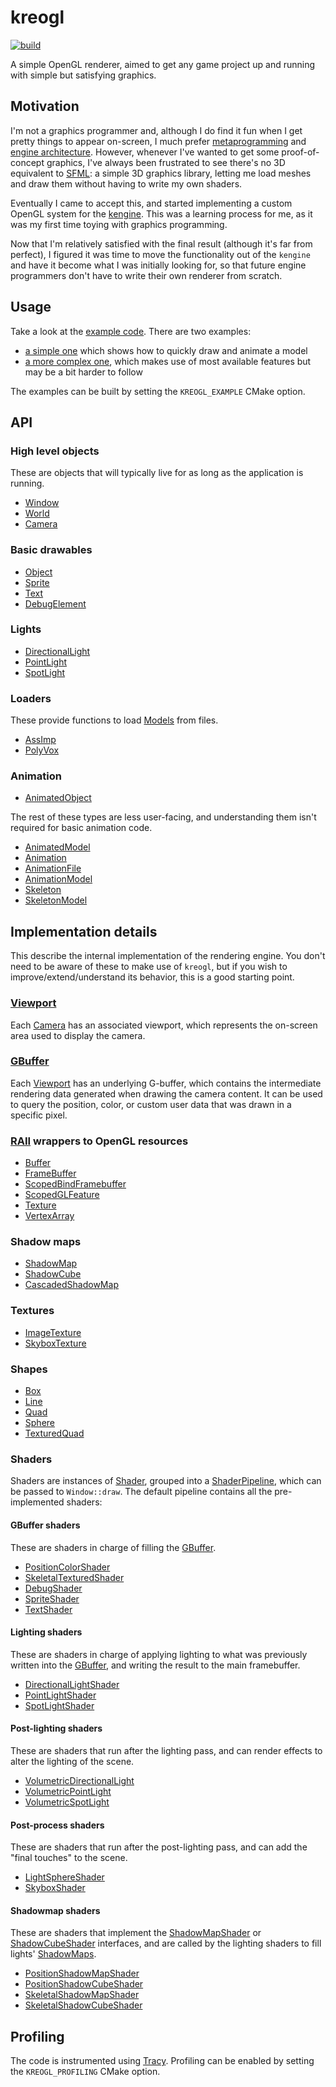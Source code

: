 # kreogl

[![build](https://github.com/phisko/kreogl/workflows/build/badge.svg)](https://github.com/phisko/kreogl/actions/workflows/build.yml)

A simple OpenGL renderer, aimed to get any game project up and running with simple but satisfying graphics.

## Motivation

I'm not a graphics programmer and, although I do find it fun when I get pretty things to appear on-screen, I much prefer [metaprogramming](https://github.com/phisko/reflection/) and [engine architecture](https://github.com/phisko/kengine/). However, whenever I've wanted to get some proof-of-concept graphics, I've always been frustrated to see there's no 3D equivalent to [SFML](https://www.sfml-dev.org/): a simple 3D graphics library, letting me load meshes and draw them without having to write my own shaders.

Eventually I came to accept this, and started implementing a custom OpenGL system for the [kengine](https://github.com/phisko/kengine/). This was a learning process for me, as it was my first time toying with graphics programming.

Now that I'm relatively satisfied with the final result (although it's far from perfect), I figured it was time to move the functionality out of the `kengine` and have it become what I was initially looking for, so that future engine programmers don't have to write their own renderer from scratch.

## Usage

Take a look at the [example code](example). There are two examples:
* [a simple one](example/simple_main.cpp) which shows how to quickly draw and animate a model
* [a more complex one](example/complex_main.cpp), which makes use of most available features but may be a bit harder to follow

The examples can be built by setting the `KREOGL_EXAMPLE` CMake option.

## API

### High level objects

These are objects that will typically live for as long as the application is running.

* [Window](kreogl/Window.md)
* [World](kreogl/World.md)
* [Camera](kreogl/Camera.md)

### Basic drawables

* [Object](kreogl/Object.md)
* [Sprite](kreogl/Sprite.md)
* [Text](kreogl/Text.md)
* [DebugElement](kreogl/DebugElement.md)

### Lights

* [DirectionalLight](kreogl/lights/DirectionalLight.md)
* [PointLight](kreogl/lights/PointLight.md)
* [SpotLight](kreogl/lights/SpotLight.md)

### Loaders

These provide functions to load [Models](kreogl/model/Model.md) from files.

* [AssImp](kreogl/loaders/assimp/AssImp.md)
* [PolyVox](kreogl/loaders/polyvox/PolyVox.md)

### Animation

* [AnimatedObject](kreogl/animation/AnimatedObject.md)

The rest of these types are less user-facing, and understanding them isn't required for basic animation code.

* [AnimatedModel](kreogl/animation/AnimatedModel.md)
* [Animation](kreogl/animation/Animation.md)
* [AnimationFile](kreogl/animation/AnimationFile.md)
* [AnimationModel](kreogl/animation/AnimationModel.md)
* [Skeleton](kreogl/animation/Skeleton.md)
* [SkeletonModel](kreogl/animation/SkeletonModel.md)

## Implementation details

This describe the internal implementation of the rendering engine. You don't need to be aware of these to make use of `kreogl`, but if you wish to improve/extend/understand its behavior, this is a good starting point.

### [Viewport](kreogl/impl/Viewport.md)

Each [Camera](kreogl/Camera.md) has an associated viewport, which represents the on-screen area used to display the camera.

### [GBuffer](kreogl/impl/GBuffer.md)

Each [Viewport](kreogl/impl/Viewport.md) has an underlying G-buffer, which contains the intermediate rendering data generated when drawing the camera content. It can be used to query the position, color, or custom user data that was drawn in a specific pixel.

### [RAII](https://en.cppreference.com/w/cpp/language/raii) wrappers to OpenGL resources

* [Buffer](kreogl/impl/RAII/Buffer.md)
* [FrameBuffer](kreogl/impl/RAII/FrameBuffer.md)
* [ScopedBindFramebuffer](kreogl/impl/RAII/ScopedBindFramebuffer.md)
* [ScopedGLFeature](kreogl/impl/RAII/ScopedGLFeature.md)
* [Texture](kreogl/impl/RAII/Texture.md)
* [VertexArray](kreogl/impl/RAII/VertexArray.md)

### Shadow maps

* [ShadowMap](kreogl/impl/shadowMaps/ShadowMap.md)
* [ShadowCube](kreogl/impl/shadowMaps/ShadowCube.md)
* [CascadedShadowMap](kreogl/impl/shadowMaps/CascadedShadowMap.md)

### Textures

* [ImageTexture](kreogl/impl/texture/ImageTexture.md)
* [SkyboxTexture](kreogl/impl/texture/SkyboxTexture.md)

### Shapes

* [Box](kreogl/impl/shapes/Box.md)
* [Line](kreogl/impl/shapes/Line.md)
* [Quad](kreogl/impl/shapes/Quad.md)
* [Sphere](kreogl/impl/shapes/Sphere.md)
* [TexturedQuad](kreogl/impl/shapes/TexturedQuad.md)

### Shaders

Shaders are instances of [Shader](kreogl/impl/shaders/Shader.md), grouped into a [ShaderPipeline](kreogl/impl/shaders/ShaderPipeline.md), which can be passed to `Window::draw`. The default pipeline contains all the pre-implemented shaders:

#### GBuffer shaders

These are shaders in charge of filling the [GBuffer](kreogl/impl/GBuffer.md).

* [PositionColorShader](kreogl/impl/shaders/gbuffer/PositionColor/PositionColorShader.md)
* [SkeletalTexturedShader](kreogl/impl/shaders/gbuffer/SkeletalTextured/SkeletalTexturedShader.md)
* [DebugShader](kreogl/impl/shaders/gbuffer/Debug/DebugShader.md)
* [SpriteShader](kreogl/impl/shaders/gbuffer/Sprite/SpriteShader.md)
* [TextShader](kreogl/impl/shaders/gbuffer/Text/TextShader.md)

#### Lighting shaders

These are shaders in charge of applying lighting to what was previously written into the [GBuffer](kreogl/impl/GBuffer.md), and writing the result to the main framebuffer.

* [DirectionalLightShader](kreogl/impl/shaders/lighting/DirectionalLight/DirectionalLightShader.md)
* [PointLightShader](kreogl/impl/shaders/lighting/PointLight/PointLightShader.md)
* [SpotLightShader](kreogl/impl/shaders/lighting/SpotLight/SpotLightShader.md)

#### Post-lighting shaders

These are shaders that run after the lighting pass, and can render effects to alter the lighting of the scene.

* [VolumetricDirectionalLight](kreogl/impl/shaders/postLighting/VolumetricLighting/VolumetricDirectionalLight/VolumetricDirectionalLightShader.md)
* [VolumetricPointLight](kreogl/impl/shaders/postLighting/VolumetricLighting/VolumetricPointLight/VolumetricPointLightShader.md)
* [VolumetricSpotLight](kreogl/impl/shaders/postLighting/VolumetricLighting/VolumetricSpotLight/VolumetricSpotLightShader.md)

#### Post-process shaders

These are shaders that run after the post-lighting pass, and can add the "final touches" to the scene.

* [LightSphereShader](kreogl/impl/shaders/postProcess/LightSphere/LightSphereShader.md)
* [SkyboxShader](kreogl/impl/shaders/postProcess/Skybox/SkyboxShader.md)

#### Shadowmap shaders

These are shaders that implement the [ShadowMapShader](kreogl/impl/shaders/shadowMap/ShadowMapShader.md) or [ShadowCubeShader](kreogl/impl/shaders/shadowMap/ShadowCubeShader.md) interfaces, and are called by the lighting shaders to fill lights' [ShadowMaps](kreogl/impl/shadowMaps/ShadowMap.md).

* [PositionShadowMapShader](kreogl/impl/shaders/shadowMap/PositionShadowMap/PositionShadowMapShader.md)
* [PositionShadowCubeShader](kreogl/impl/shaders/shadowMap/PositionShadowCube/PositionShadowCubeShader.md)
* [SkeletalShadowMapShader](kreogl/impl/shaders/shadowMap/SkeletalShadowMap/SkeletalShadowMapShader.md)
* [SkeletalShadowCubeShader](kreogl/impl/shaders/shadowMap/SkeletalShadowCube/SkeletalShadowCubeShader.md)

## Profiling

The code is instrumented using [Tracy](https://github.com/wolfpld/tracy). Profiling can be enabled by setting the `KREOGL_PROFILING` CMake option.
